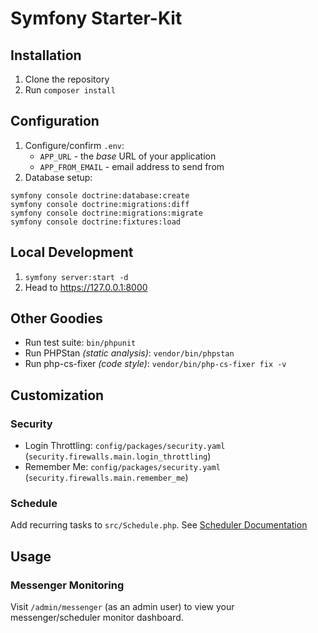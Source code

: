 # Symfony Starter-Kit

## Installation

1. Clone the repository
2. Run `composer install`

## Configuration

1. Configure/confirm `.env`:
    - `APP_URL` - the _base_ URL of your application
    - `APP_FROM_EMAIL` - email address to send from
2. Database setup:

```   
symfony console doctrine:database:create
symfony console doctrine:migrations:diff
symfony console doctrine:migrations:migrate
symfony console doctrine:fixtures:load
```

## Local Development

1. `symfony server:start -d`
2. Head to https://127.0.0.1:8000

## Other Goodies

- Run test suite: `bin/phpunit`
- Run PHPStan _(static analysis)_: `vendor/bin/phpstan`
- Run php-cs-fixer _(code style)_: `vendor/bin/php-cs-fixer fix -v`

## Customization

### Security

- Login Throttling: `config/packages/security.yaml` (`security.firewalls.main.login_throttling`)
- Remember Me: `config/packages/security.yaml` (`security.firewalls.main.remember_me`)

### Schedule

Add recurring tasks to `src/Schedule.php`.
See [Scheduler Documentation](https://symfony.com/doc/current/scheduler.html)

## Usage

### Messenger Monitoring

Visit `/admin/messenger` (as an admin user) to view your messenger/scheduler
monitor dashboard.

